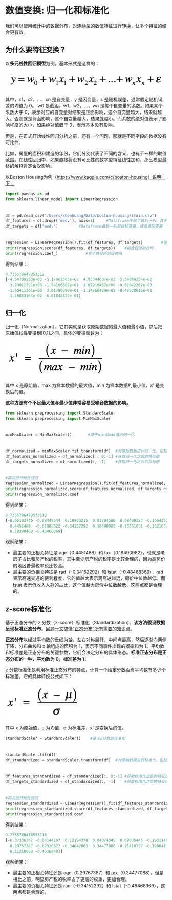 # 数值变换: 归一化和标准化

我们可以使用统计中的数据分布，对连续型的数值特征进行转换，让多个特征的结合更有效。

## 为什么要特征变换？

以**多元线性回归模型**为例，基本形式是这样的：

![](normalization-standardization/linear-algebra.webp)

其中，x1，x2，…，xn 是自变量，y 是因变量，ε 是随机误差，通常假定随机误差的均值为 0。 w0 是截距，w1，w2，…，wn 是每个自变量的系数。如果某个系数大于 0，表示对应的自变量对结果是正面影响，这个自变量越大，结果就越大。否则就是负面影响，这个自变量越大，结果就越小。而系数的绝对值表示了影响程度的大小，如果绝对值趋于 0，表示基本没有影响。

但是，在正式开始线性回归分析之前，还有一个问题，那就是不同字段的数据没有可比性。

比如，房屋的面积和建造的年份，它们分别代表了不同的含义，也有不一样的取值范围。在线性回归中，如果直接将没有可比性的数字型特征线性加和，那么模型最终的解释肯定会受影响。

以Boston Housing为例（https://www.kaggle.com/c/boston-housing）说明一下：

```python
import pandas as pd
from sklearn.linear_model import LinearRegression


df = pd.read_csv("/Users/shenhuang/Data/boston-housing/train.csv")       #读取Boston Housing中的train.csv
df_features = df.drop(['medv'], axis=1)     #Dataframe中除了最后一列，其余列都是特征，或者说自变量
df_targets = df['medv']         #Dataframe最后一列是目标变量，或者说因变量


regression = LinearRegression().fit(df_features, df_targets)        #使用特征和目标数据，拟合线性回归模型
print(regression.score(df_features, df_targets))    #拟合程度的好坏
print(regression.coef_)            #各个特征所对应的系
```

得到结果：

```python
0.735578647853312
[-4.54789253e-03 -5.17062363e-02  4.93344687e-02  5.34084254e-02
  3.78011391e+00 -1.54106687e+01  3.87910457e+00 -9.51042267e-03
 -1.60411361e+00  3.61780090e-01 -1.14966409e-02 -8.48538613e-01
  1.18853164e-02 -6.01842329e-01]
```

## 归一化

归一化（Normalization）。它其实就是获取原始数据的最大值和最小值，然后把原始值线性变换到[0,1]之间，具体的变换函数为：

![](normalization-standardization/norm.webp)



其中 x 是原始值，max 为样本数据的最大值，min 为样本数据的最小值，x’ 是变换后的值。

**这种方法有个不足最大值与最小值非常容易受噪音数据的影响。**

```python
from sklearn.preprocessing import StandardScaler
from sklearn.preprocessing import MinMaxScaler


minMaxScaler = MinMaxScaler()       #基于min和max值的归一化


df_normalized = minMaxScaler.fit_transform(df)  #对原始数据进行归一化，包括特征值和目标变量
df_features_normalized = df_normalized[:, 0:-1] #获取归一化之后的特征值
df_targets_normalized = df_normalized[:, -1]    #获取归一化之后的目标值


#再次进行线性回归
regression_normalized = LinearRegression().fit(df_features_normalized, df_targets_normalized)
print(regression_normalized.score(df_features_normalized, df_targets_normalized))
print(regression_normalized.coef
```

得到结果：

```python
0.7355786478533118
[-0.05103746 -0.08448544  0.10963215  0.03204506  0.08400253 -0.16643522
  0.4451488  -0.01986622 -0.34152292  0.18490982 -0.13361651 -0.16216516
  0.10390408 -0.48468369]
```

观察结果：

* 最主要的正相关特征是 age（0.4451488）和 tax（0.18490982），也就是老房子占比和房产税的税率，其中至少房产税的税率是比较合理的，因为高房价的地区普遍税率也比较高。
* 最主要的负相关特征是 rad（-0.34152292）和 lstat（-0.48468369），rad 表示高速交通的便利程度，它的值越大表示离高速越远，房价中位数越低。而 lstat 表示低收入人群的占比，这个值越大房价中位数越低，这两点都是合理的。

## z-score标准化

基于正态分布的 z 分数（z-score）标准化（Standardization）。**该方法假设数据呈现标准正态分布**。回顾[一文搞懂“正态分布”所有需要的知识点](https://zhuanlan.zhihu.com/p/128809461)。

**正态分布**以经过平均数的垂线为轴，左右对称展开，中间点最高，然后逐渐向两侧下降，分布曲线和 x 轴组成的面积为 1，表示不同事件出现的概率和为 1。平均数和标准差是正态分布的关键参数，它们会决定分布的具体形态。**标准正态分布是正态分布的一种，平均数为 0，标准差为 1**。

z 分数标准化是利用标准正态分布的特点，计算一个给定分数距离平均数有多少个标准差。它的具体转换公式如下：

![](normalization-standardization/z-score.webp)

其中 x 为原始值，u 为均值，σ 为标准差，x’ 是变换后的值。

```python
standardScaler = StandardScaler()    #基于Z分数的标准化


standardScaler.fit(df)
df_standardized = standardScaler.transform(df)  #对原始数据进行标准化，包括特征值和目标变量


df_features_standardized = df_standardized[:, 0:-1] #获取标准化之后的特征值
df_targets_standardized = df_standardized[:, -1]    #获取标准化之后的特征值


#再次进行线性回归
regression_standardized = LinearRegression().fit(df_features_standardized, df_targets_standardized)
print(regression_standardized.score(df_features_standardized, df_targets_standardized))
print(regression_standardized.coef
```

得到结果：

```python
0.7355786478533118
[-0.07330367 -0.04144107  0.12194378  0.04074345  0.09805446 -0.19311408
  0.29767387 -0.02916672 -0.34642803  0.34477088 -0.21410757 -0.19904179
  0.11218058 -0.46369483]
```

观察结果：

* 最主要的正相关特征还是 age（0.29767387）和 tax（0.34477088），但是相比之前，明显房产税的税率占了更高的权重，更加合理。
* 最主要的负相关特征还是 rad（-0.34152292）和 lstat（-0.48468369），这两点都是合理的。

